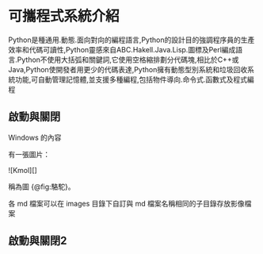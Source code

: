 可攜程式系統介紹
===

Python是種通用.動態.面向對向的編程語言,Python的設計目的強調程序員的生產效率和代碼可讀性,Python靈感來自ABC.Hakell.Java.Lisp.圖標及Perl編成語言.Python不使用大括弧和關鍵詞,它使用空格縮排劃分代碼塊,相比於C++或Java,Python使開發者用更少的代碼表達,Python擁有動態型別系統和垃圾回收系統功能,可自動管理記憶體,並支援多種編程,包括物件導向.命令式.函數式及程式編程

啟動與關閉
---

Windows 的內容

有一張圖片：

![Kmol][]

稱為圖 {@fig:駱駝}。

各 md 檔案可以在 images 目錄下自訂與 md 檔案名稱相同的子目錄存放影像檔案

啟動與關閉2
---
